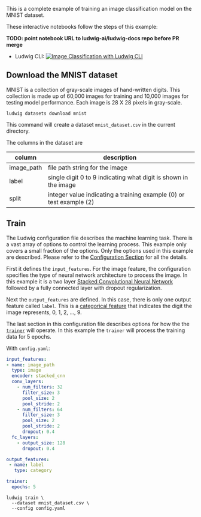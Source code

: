 This is a complete example of training an image classification model on the MNIST
dataset.

These interactive notebooks follow the steps of this example:

**TODO: point notebook URL to ludwig-ai/ludwig-docs repo before PR merge**

- Ludwig CLI: [![Image Classification with Ludwig CLI](https://colab.research.google.com/assets/colab-badge.svg)](https://colab.research.google.com/github/jimthompson5802/ludwig-docs/blob/expanded-mnist-example-with-colab/docs/examples/mnist_colab_notebooks/MNIST_Classification_with_Ludwig_CLI.ipynb)

## Download the MNIST dataset

MNIST is a collection of gray-scale images of hand-written digits. This collection is made up of 60,000 images for training and 10,000 images for testing model performance.  Each image is 28 X 28 pixels in gray-scale.

```
ludwig datasets download mnist
```

This command will create a dataset `mnist_dataset.csv` in the current directory.

The columns in the dataset are

|column| description |
|------|-------------|
|image_path|file path string for the image|
|label|single digit 0 to 9 indicating what digit is shown in the image|
|split|integer value indicating a training example (0) or test example (2)|

## Train

The Ludwig configuration file describes the machine learning task.  There is a vast array of options to control the learning process.  This example only covers a small fraction of the options.  Only the options used in this example are described.  Please refer to the [Configuration Section](../../configuration) for all the details.

First it defines the `input_features`.  For the image feature, the configuration specifies the type of neural network architecture to process the image.  In this example it is a two layer [Stacked Convolutional Neural Network](../../configuration/features/image_features/#convolutional-stack-encoder-stacked_cnn) followed by a fully connected layer with dropout regularization.

Next the `output_features` are defined.  In this case, there is only one output feature called `label`.  This is a [categorical feature](../../configuration/features/category_features/) that indicates the digit the image represents, 0, 1, 2, ..., 9. 

The last section in this configuration file describes options for how the the [`trainer`](../../configuration/trainer/) will operate.  In this example the `trainer` will process the training data for 5 epochs.

With `config.yaml`:

```yaml
input_features:
- name: image_path
  type: image
  encoder: stacked_cnn
  conv_layers:
    - num_filters: 32
      filter_size: 3
      pool_size: 2
      pool_stride: 2
    - num_filters: 64
      filter_size: 3
      pool_size: 2
      pool_stride: 2
      dropout: 0.4
  fc_layers:
    - output_size: 128
      dropout: 0.4

output_features:
 - name: label
   type: category

trainer:
  epochs: 5
```

```
ludwig train \
  --dataset mnist_dataset.csv \
  --config config.yaml
```
